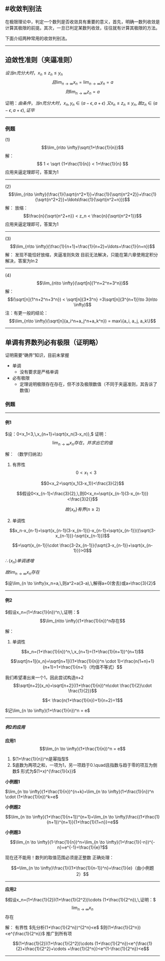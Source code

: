 #收敛判别法
---

在极限理论中，判定一个数列是否收敛具有重要的意义，首先，明确一数列收敛是计算其极限的前提。其次，一旦已判定某数列收敛，往往就有计算其极限的方法。

下面介绍两种常用的收敛判别法。

---

## 迫敛性准则（夹逼准则）
$设当n充分大时，x_n\le z_n \le y_n$
$$且\lim_{n\to \infty}x_n=\lim_{n\to \infty}y_n=a$$
$$则\lim_{n\to \infty}z_n= a$$

证明：$由条件，当n充分大时，x_n,y_n \in (a-\epsilon, a+\epsilon)$
$又x_n\le z_n \le y_n ,故 z_n\in (a-\epsilon , a+\epsilon),证毕$

---

### 例题

(1)
$$\lim_{n\to \infty}\sqrt{1+\frac{1}{n}}$$
解：
$$ 1 < \sqrt {1+\frac{1}{n}} < 1+\frac{1}{n} $$
应用夹逼定理即可，答案为1

---

(2)
$$\lim_{n\to \infty}(\frac{1}{\sqrt{n^2+1}}+\frac{1}{\sqrt{n^2+2}}+\frac{1}{\sqrt{n^2+2}}+\ldots\frac{1}{\sqrt{n^2+n}})$$
解：
放缩：
$$\frac{n}{\sqrt{n^2+n}} < z_n < \frac{n}{\sqrt{n^2+1}}$$
应用夹逼定理即可，答案为1

---
(3)
$$\lim_{n\to \infty}(\frac{1}{n+1}+\frac{1}{n+2}+\ldots+\frac{1}{n+n})$$
解：
发现不能恰好放缩，夹逼准则失效
目前无法解决，只能在第六章使用定积分解决，答案为$\ln 2$

---
(4)
$$\lim_{n\to \infty}(\sqrt[n]{1^n+2^n+3^n})$$
解：
$$(\sqrt[n]{1^n+2^n+3^n}) < \sqrt[n]{3*3^n} =3\sqrt[n]{3^{n+1}}\to 3(n\to \infty)$$
注：有更一般的结论：
$$\lim_{n\to \infty}(\sqrt[n]{a_i^n+a_j^n+a_k^n}) = max\{a_i, a_j, a_k\}$$

---

## 单调有界数列必有极限（证明略）
证明需要“确界”知识，目前未掌握
* 单调
  * 没有要求是严格单调
* 必有极限
  * 定理说明极限存在存在，但不涉及极限数值（不同于夹逼准则，其告诉了数值）

### 例题

---
#### 例1

$设：0<x_1<3,\,x_{n+1}=\sqrt{x_n(3-x_n)},$
证明：
$$\lim_{n\to \infty}x_n存在，并求出它的值$$


解：
（数学归纳法）
1. 有界性
$$0<x_1<3$$

$$0<x_2=\sqrt{x_1(3-x_1)}<\frac{3}{2}$$

$$假设0<x_{n-1}<\frac{3}{2},\,则0<x_n=\sqrt{x_{n-1}(3-x_{n-1})}<\frac{3}2{}$$

$$故\{x_n\}有界(n\ge2)$$

2. 单调性

$$x_n-x_{n-1}=\sqrt{x_{n-1}(3-x_{n-1})}-x_{n-1}=\sqrt{x_{n-1}}({\sqrt{3-x_{n-1}}}-\sqrt{x_{n-1}})$$

$$=\sqrt{x_{n-1}}\cdot \frac{3-2x_{n-1}}{\sqrt{3-x_{n-1}}+\sqrt{x_{n-1}}}>0$$

$\therefore \{x_n\} 单调递增$

$故\lim_{n \to \infty}x_n存在$

$设\lim_{n \to \infty}x_n=a,\,则a^2=a(3-a),\,解得a=0(舍去)或a=\frac{3}{2}$

---

#### 例2

$假设x_n=(1+\frac{1}{n})^n,\,证明：$
$$\lim_{n\to \infty}(1+\frac{1}{n})^n存在$$

解：
1. 单调性

$$x_n=(1+\frac{1}{n})^n,\,x_{n+1}=(1+\frac{1}{n+1})^{n+1}$$

$$\sqrt[n+1]{x_n}=\sqrt[n+1]{(1+\frac{1}{n})^n \cdot 1}<\frac{n(1+n)+1}{n+1}=1+\frac{1}{n+1}（均值不等式）$$

我们希望凑出来一个1，因此尝试构造n+2
$$\sqrt[n+2]{x_n}=\sqrt[n+2]{(1+\frac{1}{n})^n\cdot \frac{1}{2}\cdot \frac{1}{2}}$$

$$< \frac{n(1+\frac{1}{n})+1}{n+2}=1$$

$记\lim_{n \to \infty}(1+\frac{1}{n})^n = e$

---

##### 例2的应用

**应用1**
  $$\lim_{n \to \infty}(1+\frac{1}{n})^n = e$$

1. $(1+\frac{1}{n})^n是幂指型$
2. $底数为两项之和，一项为1，另一项趋于0.\quad且指数与趋于零的项互为倒数$
形式为$(1+x)^{\frac{1}{x}}$

**小例题1**

$\lim_{n \to \infty}(1+\frac{1}{n})^{n+k}=\lim_{n \to \infty}(1+\frac{1}{n})^n \cdot (1+\frac{1}{n})^k=e$

**小例题2**

$$\lim_{n \to \infty}(1+\frac{1}{n+1})^{n+1}=\lim_{n \to \infty}\frac{(1+\frac{1}{n+1})^{n+1}}{1+\frac{1}{1+n}}=e$$

**小例题3**

$$\lim_{n \to \infty}(1-\frac{1}{n})^n=\lim_{n \to \infty}(1+\frac{1}{-n})^{-n}=e^{-1}=\frac{1}{e}?$$

现在还不能用！数列的取值范围必须是正整数
正确处理：

$$=\lim_{n \to \infty}\frac{1}{(1+\frac{1}{n-1})^n}=\frac{1}{e}（由小例题2）$$

---

**应用2**

$假设x_n=(1+\frac{1}{2})(1+\frac{1}{2^2})\cdots (1+\frac{1}{2^n}),\,证明：$
$$\lim_{n\to \infty}x_n$$存在

解：
有界性
$先分析(1+\frac{1}{2^n})^{2^n}<e$
$则(1+\frac{1}{2^n})<e^{\frac{1}{2^n}}$
推广到所有项

$$(1+\frac{1}{2})(1+\frac{1}{2^2})\cdots (1+\frac{1}{2^n})<e^{\frac{1}{2}+\frac{1}{2^2}+\cdots +\frac{1}{2^n}}<e^{1-\frac{1}{2^n}}<e$$

---



